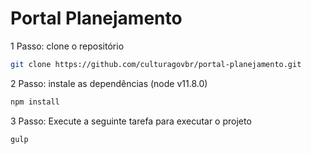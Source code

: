 # Portal Planejamento

1 Passo: clone o repositório

```bash
git clone https://github.com/culturagovbr/portal-planejamento.git
```

2 Passo: instale as dependências (node v11.8.0)

```bash
npm install
```

3 Passo: Execute a seguinte tarefa para executar o projeto

```bash
gulp
```
